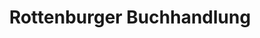 ---
title: "Rottenburger Buchhandlung"
url: /rottenburg-a-d-laaber/rottenburger-buchhandlung/
shop: Bücher
---
